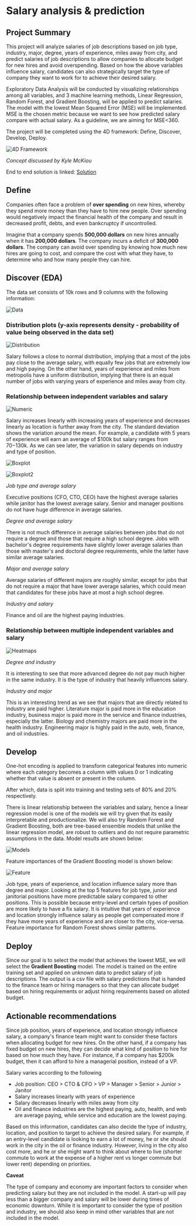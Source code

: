# Salary analysis & prediction

## Project Summary

This project will analyze salaries of job descriptions based on job type, industry, major, degree, years of experience, miles away from city, and predict salaries of job descriptions to allow companies to allocate budget for new hires and avoid overspending. Based on how the above variables influence salary, candidates can also strategically target the type of company they want to work for to achieve their desired salary.

Exploratory Data Analysis will be conducted by visualizing relationships among all variables, and 3 machine learning methods, Linear Regression, Random Forest, and Gradient Boosting, will be applied to predict salaries. The model with the lowest Mean Squared Error (MSE) will be implemented. MSE is the chosen metric because we want to see how predicted salary compare with actual salary. As a guideline, we are aiming for MSE<360.

The project will be completed using the 4D framework: Define, Discover, Develop, Deploy.

![4D Framework](./images/4D_DS_framework.PNG)

*Concept discussed by Kyle McKiou*

End to end solution is linked: [Solution](https://github.com/tjeng/projects/blob/master/salary.ipynb)

## Define 

Companies often face a problem of **over spending** on new hires, whereby they spend more money than they have to hire new people. Over spending would negatively impact the financial health of the company and result in decreased profit, debts, and even bankcruptcy if uncontrolled. 

Imagine that a company spends **500,000 dollars** on new hires annually when it has **200,000 dollars**. The company incurs a deficit of **300,000 dollars**. The company can avoid over spending by knowing how much new hires are going to cost, and compare the cost with what they have, to determine who and how many people they can hire.

## Discover (EDA)

The data set consists of 10k rows and 9 columns with the following information:

![Data](./images/data.PNG)

### Distribution plots (y-axis represents density - probability of value being observed in the data set)

![Distribution](./images/dist.PNG)

Salary follows a close to normal distribution, implying that a most of the jobs pay close to the average salary, with equally few jobs that are extremely low and high paying. On the other hand, years of experience and miles from metropolis have a uniform distribution, implying that there is an equal number of jobs with varying years of experience and miles away from city.

### Relationship between independent variables and salary 

![Numeric](./images/numeric.png)

Salary increases linearly with increasing years of experience and decreases linearly as location is further away from the city. The standard deviation shows the variation around the mean. For example, a candidate with 5 years of experience will earn an average of $100k but salary ranges from $70-$130k. As we can see later, the variation in salary depends on industry and type of position.

![Boxplot](./images/boxplot1.png)

![Boxplot2](./images/boxplot2.png)

*Job type and average salary*

Executive positions (CFO, CTO, CEO) have the highest average salaries while janitor has the lowest average salary. Senior and manager positions do not have huge difference in average salaries.

*Degree and average salary*

There is not much difference in average salaries between jobs that do not require a degree and those that require a high school degree. Jobs with bachelor's degree requirements have slightly lower average salaries than those with master's and doctoral degree requirements, while the latter have similar average salaries.

*Major and average salary*

Average salaries of different majors are roughly similar, except for jobs that do not require a major that have lower average salaries, which could mean that candidates for these jobs have at most a high school degree.

*Industry and salary*

Finance and oil are the highest paying industries.

### Relationship between multiple independent variables and salary

![Heatmaps](./images/heatmap.png)

*Degree and industry*

It is interesting to see that more advanced degree do not pay much higher in the same industry. It is the type of industry that heavily influences salary.

*Industry and major*

This is an interesting trend as we see that majors that are directly related to industry are paid higher. Literature major is paid more in the education industry, business major is paid more in the service and finance industries, especially the latter. Biology and chemistry majors are paid more in the health industry. Engineering major is highly paid in the auto, web, finance, and oil industries.

## Develop

One-hot encoding is applied to transform categorical features into numeric where each category becomes a column with values 0 or 1 indicating whether that value is absent or present in the column. 

After which, data is split into training and testing sets of 80% and 20% respectively.

There is linear relationship between the variables and salary, hence a linear regression model is one of the models we will try given that its easily interpretable and productionalize. We will also try Random Forest and Gradient Boosting, both are tree-based ensemble models that unlike the linear regression model, are robust to outliers and do not require parametric assumptions in the data. Model results are shown below:

![Models](./images/model.png)

Feature importances of the Gradient Boosting model is shown below:

![Feature](./images/feature.PNG)

Job type, years of experience, and location influence salary more than degree and major. Looking at the top 5 features for job type, junior and janitorial positions have more predictable salary compared to other positions. This is possible because entry-level and certain types of position are more likely to have a fix salary. It is intuitive that years of experience and location strongly influence salary as people get compensated more if they have more years of experience and are closer to the city, vice-versa. Feature importance for Random Forest shows similar patterns.

## Deploy

Since our goal is to select the model that achieves the lowest MSE, we will select the **Gradient Boosting** model. The model is trained on the entire training set and applied on unknown data to predict salary of job descriptions. The output is a csv file with salary predictions that is handed to the finance team or hiring managers so that they can allocate budget based on hiring requirements or adjust hiring requirements based on alloted budget.

## Actionable recommendations

Since job position, years of experience, and location strongly influence salary, a company's finance team might want to consider these factors when allocating budget for new hires. On the other hand, if a company has fixed budget on new hires, they can decide what kind of position to hire for based on how much they have. For instance, if a company has $200k budget, then it can afford to hire a managerial position, instead of a VP.

Salary varies according to the following

- Job position: CEO > CTO & CFO > VP > Manager > Senior > Junior > Janitor
- Salary increases linearly with years of experience
- Salary decreases linearly with miles away from city
- Oil and finance industries are the highest paying, auto, health, and web are average paying, while service and education are the lowest paying.

Based on this information, candidates can also decide the type of industry, location, and position to target to achieve the desired salary. For example, if an entry-level candidate is looking to earn a lot of money, he or she should work in the city in the oil or finance industry. However, living in the city also cost more, and he or she might want to think about where to live (shorter commute to work at the expense of a higher rent vs longer commute but lower rent) depending on priorities.

**Caveat**

The type of company and economy are important factors to consider when predicting salary but they are not included in the model. A start-up will pay less than a bigger company and salary will be lower during times of economic downturn. While it is important to consider the type of position and industry, we should also keep in mind other variables that are not included in the model.
